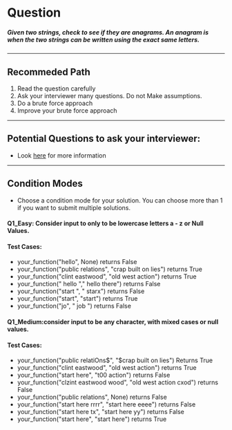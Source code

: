 # Question
##### Given two strings, check to see if they are anagrams. An anagram is when the two strings can be written using the exact same letters.


____ 
## Recommeded Path 
1. Read the question carefully
2. Ask your interviewer many questions. Do not Make assumptions.
3. Do a brute force approach
4. Improve your brute force approach

____
## Potential Questions to ask your interviewer:
  * Look [here](https://github.com/algorithms-21/Interview_problems/blob/master/IQ_1/Q1_Extracting_Information.md) for more information

_____
## Condition Modes
* Choose a condition mode for your solution. You can choose more than 1 if you want to submit multiple solutions.

#### Q1_Easy: Consider input to only to be lowercase letters a - z or Null Values.
#### Test Cases:

* your_function("hello", None) returns False
* your_function("public relations", "crap built on lies") returns True
* your_function("clint eastwood", "old west action") returns True
* your_function(" hello "," hello there") returns False
* your_function("start ", " starx") returns False
* your_function("start", "start") returns True
* your_function("jo", " job ") returns False


#### Q1_Medium:consider input to be any character, with mixed cases or null values.
#### Test Cases:
* your_function("public relatiOns$", "$crap built on lies") Returns True
* your_function("clint eastwood", "old west action") returns True
* your_function("start here", "t00 action") returns False
* your_function("clzint eastwood wood", "old west action cxod") returns False
* your_function("public relations", None) returns False
* your_function("start here rrrr", "start here eeee") returns False
* your_function("start here tx", "start here yy") returns False
* your_function("start here", "start here") returns True
